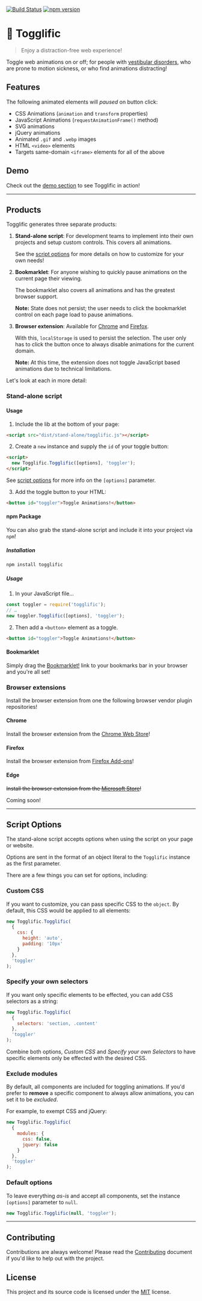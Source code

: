 
[![Build Status](https://travis-ci.org/svinkle/togglific.svg?branch=master)](https://travis-ci.org/svinkle/togglific)
[![npm version](https://badge.fury.io/js/togglific.svg)](https://badge.fury.io/js/togglific)

# 🔔 Togglific

> Enjoy a distraction-free web experience!

Toggle web animations on or off; for people with [vestibular disorders](https://a11yproject.com/posts/understanding-vestibular-disorders/), who are prone to motion sickness, or who find animations distracting!

## Features

The following animated elements will _paused_ on button click:

- CSS Animations (`animation` and `transform` properties)
- JavaScript Animations (`requestAnimationFrame()` method)
- SVG animations
- jQuery animations
- Animated `.gif` and `.webp` images
- HTML `<video>` elements
- Targets same-domain `<iframe>` elements for all of the above

## Demo

Check out the [demo section](https://togglific.io#demos) to see Togglific in action!

---

## Products

Togglific generates three separate products:

1. **Stand-alone script**: For development teams to implement into their own projects and setup custom controls. This covers all animations.

   See the [script options](#script-options) for more details on how to customize for your own needs!

2. **Bookmarklet**: For anyone wishing to quickly pause animations on the current page their viewing.

   The bookmarklet also covers all animations and has the greatest browser support.

   **Note:** State does not persist; the user needs to click the bookmarklet control on each page load to pause animations.

3. **Browser extension**: Available for [Chrome](https://chrome.google.com/webstore/detail/nonnndpheabjkjjnjondfcfgcmhfbckb/publish-accepted?authuser=0&hl=en-US) and [Firefox](https://addons.mozilla.org/en-US/firefox/addon/togglific/).

   With this, `localStorage` is used to persist the selection. The user only has to click the button once to always disable animations for the current domain.

   **Note:** At this time, the extension does not toggle JavaScript based animations due to technical limitations.

Let's look at each in more detail:

### Stand-alone script

#### Usage

1. Include the lib at the bottom of your page:

```html
<script src="dist/stand-alone/togglific.js"></script>
```

2. Create a `new` instance and supply the `id` of your toggle button:

```html
<script>
  new Togglific.Togglific([options], 'toggler');
</script>
```

See [script options](#script-options) for more info on the `[options]` parameter.

3. Add the toggle button to your HTML:

```html
<button id="toggler">Toggle Animations!</button>
```

#### npm Package

You can also grab the stand-alone script and include it into your project via `npm`!

##### Installation

```sh
npm install togglific
```

##### Usage

1. In your JavaScript file…

```javascript
const toggler = require('togglific');
// …
new toggler.Togglific([options], 'toggler');
```

2. Then add a `<button>` element as a toggle.

```html
<button id="toggler">Toggle Animations!</button>
```

#### Bookmarklet

Simply drag the [Bookmarklet!](https://togglific.io#bookmarklet) link to your bookmarks bar in your browser and you're all set!

### Browser extensions

Install the browser extension from one the following browser vendor plugin repositories!

#### Chrome

Install the browser extension from the [Chrome Web Store](https://chrome.google.com/webstore/detail/nonnndpheabjkjjnjondfcfgcmhfbckb/publish-accepted?authuser=0&hl=en-US)!

#### Firefox

Install the browser extension from [Firefox Add-ons](https://addons.mozilla.org/en-US/firefox/addon/togglific/)!

#### Edge

~~Install the browser extension from the [Microsoft Store](https://www.microsoft.com/en-us/store/collections/edgeextensions/pc)!~~

Coming soon!

---

## Script Options

The stand-alone script accepts options when using the script on your page or website.

Options are sent in the format of an object literal to the `Togglific` instance as the first parameter.

There are a few things you can set for options, including:

### Custom CSS

If you want to customize, you can pass specific CSS to the `object`. By default, this CSS would be applied to all elements:

```javascript
new Togglific.Togglific(
  {
    css: {
      height: 'auto',
      padding: '10px'
    }
  },
  'toggler'
);
```

### Specify your own selectors

If you want only specific elements to be effected, you can add CSS selectors as a string:

```javascript
new Togglific.Togglific(
  {
    selectors: 'section, .content'
  },
  'toggler'
);
```

Combine both options, _Custom CSS_ and _Specify your own Selectors_ to have specific elements only be effected with the desired CSS.

### Exclude modules

By default, all components are included for toggling animations. If you'd prefer to **remove** a specific component to always allow animations, you can set it to be _excluded_.

For example, to exempt CSS and jQuery:

```javascript
new Togglific.Togglific(
  {
    modules: {
      css: false,
      jquery: false
    }
  },
  'toggler'
);
```

### Default options

To leave everything _as-is_ and accept all components, set the instance `[options]` parameter to `null`.

```javascript
new Togglific.Togglific(null, 'toggler');
```

---

## Contributing

Contributions are always welcome! Please read the [Contributing](CONTRIBUTING.md) document if you'd like to help out with the project.

## License

This project and its source code is licensed under the [MIT](LICENSE.txt) license.
